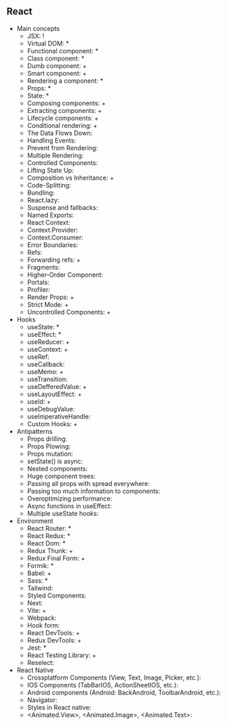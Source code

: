 ## React

- Main concepts
  - JSX: !
  - Virtual DOM: \*
  - Functional component: \*
  - Class component: \*
  - Dumb component: +
  - Smart component: +
  - Rendering a component: \*
  - Props: \*
  - State: \*
  - Composing components: +
  - Extracting components: +
  - Lifecycle components: +
  - Conditional rendering: +
  - The Data Flows Down:
  - Handling Events:
  - Prevent from Rendering:
  - Multiple Rendering:
  - Controlled Components:
  - Lifting State Up:
  - Composition vs Inheritance: +
  - Code-Splitting:
  - Bundling:
  - React.lazy:
  - Suspense and fallbacks:
  - Named Exports:
  - React Context:
  - Context.Provider:
  - Context.Consumer:
  - Error Boundaries:
  - Refs:
  - Forwarding refs: +
  - Fragments:
  - Higher-Order Component:
  - Portals:
  - Profiler:
  - Render Props: +
  - Strict Mode: +
  - Uncontrolled Components: +
- Hooks
  - useState: \*
  - useEffect: \*
  - useReducer: +
  - useContext: +
  - useRef:
  - useCallback:
  - useMemo: +
  - useTransition:
  - useDefferedValue: +
  - useLayoutEffect: +
  - useId: +
  - useDebugValue:
  - useImperativeHandle:
  - Custom Hooks: +
- Antipatterns
  - Props drilling:
  - Props Plowing:
  - Props mutation:
  - setState() is async:
  - Nested components:
  - Huge component trees:
  - Passing all props with spread everywhere:
  - Passing too much information to components:
  - Overoptimizing performance:
  - Async functions in useEffect:
  - Multiple useState hooks:
- Environment
  - React Router: \*
  - React Redux: \*
  - React Dom: \*
  - Redux Thunk: +
  - Redux Final Form: +
  - Formik: \*
  - Babel: +
  - Sass: \*
  - Tailwind:
  - Styled Components:
  - Next:
  - Vite: +
  - Webpack:
  - Hook form:
  - React DevTools: +
  - Redux DevTools: +
  - Jest: \*
  - React Testing Library: +
  - Reselect:
- React Native
  - Crossplatform Components (View, Text, Image, Picker, etc.):
  - IOS Components (TabBarIOS, ActionSheetIOS, etc.):
  - Android components (Android: BackAndroid, ToolbarAndroid, etc.):
  - Navigator:
  - Styles in React native:
  - <Animated.View>, <Animated.Image>, <Animated.Text>:
